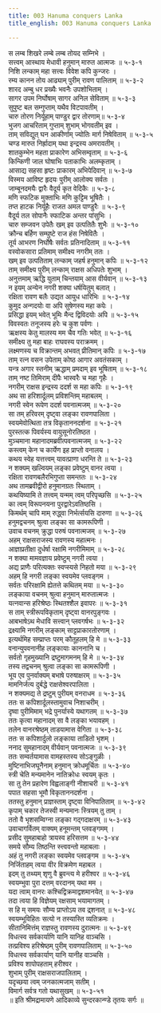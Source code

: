```yaml
---
title: 003 Hanuma conquers Lanka
title_english: 003 Hanuma conquers Lanka

---
```


<div class="audioEmbed"  caption="श्रीराम-हरिसीताराममूर्ति-घनपाठिभ्यां वचनम्" src="https://archive.org/download/Ramayana-recitation-Sriram-harisItArAmamUrti-Ghanapaati-v2/Kanda_5/Kanda_5_SK-003-Hanuma_conquers_Lanka.mp3"></div>

स लम्ब शिखरे लम्बे लम्ब तोयद सम्निभे ।  
सत्त्वम् आस्थाय मेधावी हनुमान् मारुत आत्मजः ॥ ५-३-१  
निशि लन्काम् महा सत्त्वः विवेश कपि कुन्जरः ।  
रम्य कानन तोय आढ्याम् पुरीम् रावण पालिताम् ॥ ५-३-२  
शारद अम्बु धर प्रख्यैः भवनैः उपशोभिताम् ।  
सागर उपम निर्घोषाम् सागर अनिल सेविताम् ॥ ५-३-३  
सुपुष्ट बल सम्गुप्ताम् यथैव विटपावतीम् ।  
चारु तोरण निर्यूहाम् पाण्डुर द्वार तोरणाम्॥ ५-३-४  
भुजग आचरिताम् गुप्ताम् शुभाम् भोगवतीम् इव ।  
ताम् सविद्युत् घन आकीर्णाम् ज्योतिः मार्ग निषेविताम् ॥ ५-३-५  
चण्ड मारुत निर्ह्रादाम् यथा इन्द्रस्य अमरावतीम् ।  
शातकुम्भेन महता प्राकारेण अभिसम्वृताम् ॥ ५-३-६  
किन्किणी जाल घोषाभिः पताकाभिः अलम्कृताम् ।  
आसाद्य सहसा हृष्टः प्राकारम् अभिपेदिवान् ॥ ५-३-७  
विस्मय आविष्ट हृदयः पुरीम् आलोक्य सर्वतः ।  
जाम्बूनदमयैः द्वारैः वैदूर्य कृत वेदिकैः ॥ ५-३-८  
मणि स्फटिक मुक्ताभिः मणि कुट्टिम भूषितैः ।  
तप्त हाटक निर्यूहैः राजत अमल पाण्डुरैः ॥ ५-३-९  
वैदूर्य तल सोपानैः स्फाटिक अन्तर पांसुभिः ।  
चारु सम्जवन उपेतैः खम् इव उत्पतितैः शुभैः ॥ ५-३-१०  
क्रौन्च बर्हिण सम्घुष्टे राज हंस निषेवितैः ।  
तूर्य आभरण निर्घोषैः सर्वतः प्रतिनादिताम् ॥ ५-३-११  
वस्वोकसारा प्रतिमाम् समीक्ष्य नगरीम् ततः ।  
खम् इव उत्पतिताम् लन्काम् जहर्ष हनुमान् कपिः ॥ ५-३-१२  
ताम् समीक्ष्य पुरीम् लन्काम् राक्षस अधिपतेः शुभाम् ।  
अनुत्तमाम् ऋद्धि युताम् चिन्तयाम् आस वीर्यवान् ॥ ५-३-१३  
न इयम् अन्येन नगरी शक्या धर्षयितुम् बलात् ।  
रक्षिता रावण बलैः उद्यत आयुध धारिभिः ॥ ५-३-१४  
कुमुद अन्गदयोः वा अपि सुषेणस्य महा कपेः ।  
प्रसिद्धा इयम् भवेत् भूमिः मैन्द द्विविदयोः अपि ॥ ५-३-१५  
विवस्वतः तनूजस्य हरेः च कुश पर्वणः ।  
ऋक्षस्य केतु मालस्य मम चैव गतिः भवेत् ॥ ५-३-१६  
समीक्ष्य तु महा बाहः राघवस्य पराक्रमम् ।  
लक्ष्मणस्य च विक्रान्तम् अभवत् प्रीतिमान् कपिः ॥ ५-३-१७  
ताम् रत्न वसन उपेताम् कोष्ठ आगार अवतंसकाम् ।  
यन्त्र अगार स्तनीम् ऋद्धाम् प्रमदाम् इव भूषिताम् ॥ ५-३-१८  
ताम् नष्ट तिमिराम् दीपैः भास्वरैः च महा गृहैः ।  
नगरीम् राक्षस इन्द्रस्य ददर्श स महा कपिः ॥ ५-३-१९  
अथ सा हरिशार्दूलम् प्रविशन्तिम् महाबलम् ।  
नगरी स्वेन रूपेण ददर्श पवनात्मजम् ॥ ५-३-२०  
सा तम् हरिवरम् दृष्ट्वा लङ्का रावणपालिता ।  
स्वयमेवोत्थिता तत्र विकृताननदर्शना ॥ ५-३-२१  
पुरस्तत्क पिवर्यस्य वायुसूनोरतिष्ठत ।  
मुञ्चमाना महानादमब्रवीत्पवनात्मजम् ॥ ५-३-२२  
कस्त्वम् केन च कार्येण इह प्राप्तो वनालय ।  
कथय स्वेह यत्तत्त्वम् यावत्प्राणा धरन्ति ते ॥ ५-३-२३  
न शक्यम् खल्वियम् लङ्का प्रवेष्टुम् वानर त्वया ।  
रक्षिता रावणबलैरभिगुप्ता समन्ततः ॥ ५-३-२४  
अथ तामब्रवीद्वीरो हनुमानग्रतः स्थिताम् ।  
कथयिष्यामि ते तत्त्वम् यन्मम् त्वम् परिपृच्छसि ॥ ५-३-२५  
का त्वम् विरूपनयना पुरद्वारेऽवतिष्ठसि ।  
किमर्थम् चापि माम् रुद्ध्वा निर्भर्त्सयसि दारुणा ॥ ५-३-२६  
हनुमद्वचनम् श्रुत्वा लङ्का सा कामरूपिणी ।  
उवाच वचनम् क्रुद्धा परुषं पवनात्मजम् ॥ ५-३-२७  
अहम् राक्षसराजस्य रावणस्य महात्मनः ।  
आज्ञाप्रतीक्षा दुर्धर्षा रक्षामि नगरीमिमाम् ॥ ५-३-२८  
न शक्या मामवज्ञाय प्रवेष्टुम् नगरी त्वया ।  
अद्य प्राणैः परित्यक्तः स्वप्स्यसे निहतो मया ॥ ५-३-२९  
अहम् हि नगरी लङ्का स्वयमेव प्लवङ्गम ।  
सर्वतः परिरक्षामि ह्येतत्ते कथितम् मया ॥ ५-३-३०  
लङ्काया वचनम् श्रुत्वा हनुमान् मारुतात्मजः ।  
यत्नवान्स हरिश्रेष्ठः स्थितश्शैल इवापरः ॥ ५-३-३१  
स ताम् स्त्रीरूपविकृताम् दृष्ट्वा वानरपुङ्गवः ।  
आबभाषेऽथ मेधावि सत्त्वान् प्लवगर्षभः ॥ ५-३-३२  
द्रक्ष्यामि नगरीम् लङ्काम् साट्टप्राकारतोरणाम् ।  
इत्यर्थमिह सम्प्राप्तः परम् कौतूहलम् हि मे ॥ ५-३-३३  
वनान्युपवनानीह लङ्कायाः काननानि च ।  
सर्वतो गृहमुख्यानि द्रष्टुमागमनम् हि मे ॥ ५-३-३४  
तस्य तद्वचनम् श्रुत्वा लङ्का सा कामरूपिणी ।  
भूय एव पुनर्वाक्यम् बभाषे परुषाक्षरम् ॥ ५-३-३५  
मामनिर्जत्य दुर्बद्धे राक्षसेश्वरपालिता ।  
न शक्यमद्य ते द्रष्टुम् पुरीयम् वनराधम ॥ ५-३-३६  
ततः स कपिशार्दूलस्तामुवाच निशाचरीम् ।  
दृष्वा पुरीमिमाम् भद्रे पुनर्यास्ये यथागतम् ॥ ५-३-३७  
ततः कृत्वा महानादम् सा वै लङ्का भयावहम् ।  
तलेन वानरश्रेष्ठम् ताडयामास वेगिता ॥ ५-३-३८  
ततः स कपिशार्दुलो लङ्काया ताडितो भृशम् ।  
ननाद सुमहानादम् वीर्यवान् पवनात्मजः ॥ ५-३-३९  
ततः सम्वर्तयामास वामहस्तस्य सोऽङ्गुळीः ।  
मुष्टिनाभिजघूनैनाम् हनुमान् क्रोधमूर्चितः ॥ ५-३-४०  
स्त्री चेति मन्यमानेन नातिक्रोधः स्वयम् कृतः ।  
सा तु तेन प्रहारेण विह्वलाङ्गी नीशाचरी ॥ ५-३-४१  
पपात सहसा भूमौ विकृताननदर्शना ।  
ततस्तु हनुमान् प्राज्ञस्ताम् दृष्ट्वा विनिपातिताम् ॥ ५-३-४२  
कृपाम् चकार तेजस्वी मन्यमानः स्त्रियम् तु ताम् ।  
ततो वै भृशसम्विग्ना लङ्का गद्गदाक्षरम् ॥ ५-३-४३  
उवाचागर्वितम् वाक्यम् हनूमन्तम् प्लवङ्गमम् ।  
प्रसीद सुमहाबाहो त्रायस्व हरिसत्तम ॥ ५-३-४४  
समये सौम्य तिष्ठन्ति स्त्त्ववन्तो महाबलाः ।  
अहं तु नगरी लङ्का स्वयमेव प्लवङ्गम ॥ ५-३-४५  
निर्जिताहम् त्वया वीर विक्रमेण महाबल ।  
इदम् तु तथ्यम् शृणु वै ब्रुवन्त्य मे हरीश्वर ॥ ५-३-४६  
स्वयम्भुवा पुरा दत्तम् वरदानम् यथा मम ।  
यदा त्वाम् वानरः कश्चिद्विक्रमाद्वशमानयेत् ॥ ५-३-४७  
तदा त्वया हि विज्ञेयम् रक्षसाम् भयामागतम् ।  
स हि म् समयः सौम्य प्राप्तोऽय तव द्र्शनात् ॥ ५-३-४८  
स्वयम्भूविहितः सत्यो न तस्यास्ति व्यतिक्रमः ।  
सीतानिमित्तंम् राज्ञस्तु रावणस्य दुरात्मनः ॥ ५-३-४९  
विधत्स्व सर्वकार्याणि यानि यानिह वाञ्चसि ।  
तत्प्रविश्य हरिश्रेष्ठम् पुरीम् रावणपालिताम् ॥ ५-३-५०  
विधत्स्व सर्वकार्याण् यानि यानीह वाञ्चसि ।  
प्रविश्य शापोपहताम् हरीश्वर ।  
शुभाम् पुरीम् राक्षसराजपालिताम् ।  
यदृच्छया त्वम् जनकात्मजाम् सतीम् ।  
विमार्ग सर्वत्र गतो यथासुखम् ॥ ५-३-५१  
॥ इति श्रीमद्रामायणे आदिकाव्ये सुन्दरकान्ण्डे तृतयः सर्गः ॥